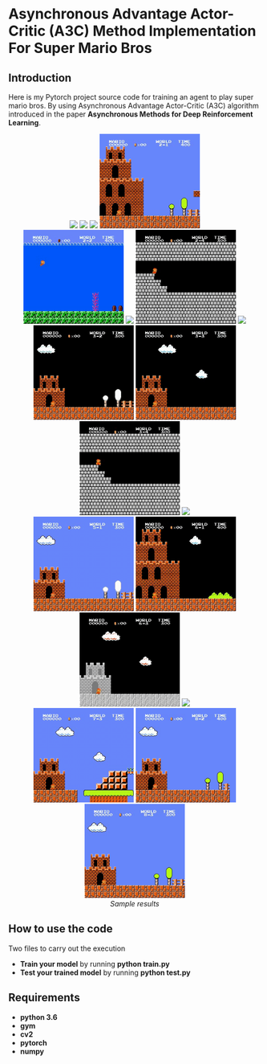 # Asynchronous Advantage Actor-Critic (A3C) Method Implementation For Super Mario Bros

## Introduction

Here is my Pytorch project source code for training an agent to play super mario bros. By using Asynchronous Advantage Actor-Critic (A3C) algorithm introduced in the paper **Asynchronous Methods for Deep Reinforcement Learning**.
<p align="center">
  <img src="demo/video_1_1.gif" width="200">
  <img src="demo/video_1_2.gif" width="200">
  <img src="demo/video_1_4.gif" width="200">
  <img src="demo/video_2_1.gif" width="200"><br/>
  <img src="demo/video_2_2.gif" width="200">
  <img src="demo/video_2_3.gif" width="200">
  <img src="demo/video_2_4.gif" width="200">
  <img src="demo/video_3_1.gif" width="200"><br/>
  <img src="demo/video_3_2.gif" width="200">
  <img src="demo/video_3_3.gif" width="200">
  <img src="demo/video_3_4.gif" width="200">
  <img src="demo/video_4_1.gif" width="200"><br/>
  <img src="demo/video_5_1.gif" width="200">
  <img src="demo/video_6_1.gif" width="200">
  <img src="demo/video_6_3.gif" width="200">
  <img src="demo/video_7_1.gif" width="200"><br/>
  <img src="demo/video_7_3.gif" width="200">
  <img src="demo/video_8_2.gif" width="200">
  <img src="demo/video_8_3.gif" width="200"><br/>
  <i>Sample results</i>
</p>

## How to use the code
Two files to carry out the execution
* **Train your model** by running **python train.py**
* **Test your trained model** by running **python test.py**

## Requirements

* **python 3.6**
* **gym**
* **cv2**
* **pytorch** 
* **numpy**
